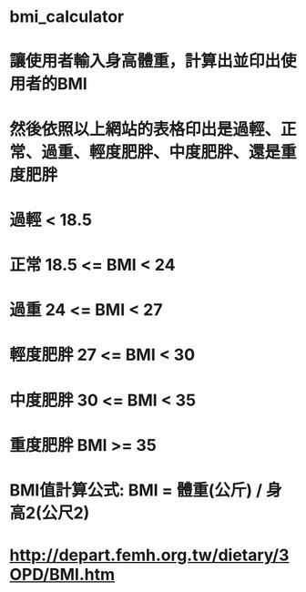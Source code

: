 # bmi_calculator
# 讓使用者輸入身高體重，計算出並印出使用者的BMI
# 然後依照以上網站的表格印出是過輕、正常、過重、輕度肥胖、中度肥胖、還是重度肥胖
# 過輕 < 18.5
# 正常 18.5 <= BMI < 24
# 過重 24 <= BMI < 27
# 輕度肥胖 27 <= BMI < 30
# 中度肥胖 30 <= BMI < 35
# 重度肥胖 BMI >= 35
# BMI值計算公式:    BMI = 體重(公斤) / 身高2(公尺2)
# http://depart.femh.org.tw/dietary/3OPD/BMI.htm